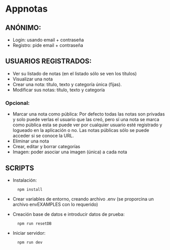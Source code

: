 # Appnotas

## ANÓNIMO:

- Login: usando email + contraseña
- Registro: pide email + contraseña

## USUARIOS REGISTRADOS:

- Ver su listado de notas (en el listado sólo se ven los títulos)
- Visualizar una nota
- Crear una nota: título, texto y categoría única (fijas).
- Modificar sus notas: título, texto y categoría

### Opcional:

- Marcar una nota como pública:
  Por defecto todas las notas son privadas y solo puede verlas el usuario que las creó, pero sí una nota se marca como pública esta se puede ver por
  cualquier usuario esté registrado y logueado en la aplicación o no. Las notas
  públicas sólo se puede acceder si se conoce la URL.
- Eliminar una nota
- Crear, editar y borrar categorías
- Imagen: poder asociar una imagen (única) a cada nota

## SCRIPTS

- Instalación:

        npm install

- Crear variables de entorno, creando archivo .env (se proporcina un archivo envEXAMPLES con lo requerido)

- Creación base de datos e introducir datos de prueba:

        npm run resetDB

- Iniciar servidor:

        npm run dev
